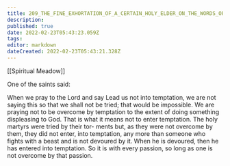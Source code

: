 ```yaml
---
title: 209_THE_FINE_EXHORTATION_OF_A_CERTAIN_HOLY_ELDER_ON_THE_WORDS_OF_THE_LORDS_PRAYER_LEAD_US_NOT_INTO_TEMPTATION
description: 
published: true
date: 2022-02-23T05:43:23.059Z
tags: 
editor: markdown
dateCreated: 2022-02-23T05:43:21.328Z
---
```


[[Spiritual Meadow]]
 
One of the saints said:  
 
When we pray to the Lord and say Lead us not into temptation, we are not saying this so that we shall not be tried; that would be impossible. We are praying not to be overcome by temptation to the extent of doing something displeasing to God. That is what it means not to enter temptation. The holy martyrs were tried by their tor- ments but, as they were not overcome by them, they did not enter, into temptation, any more than someone who fights with a beast and is not devoured by it. When he is devoured, then he has entered into temptation. So it is with every passion, so long as one is not overcome by that passion.
